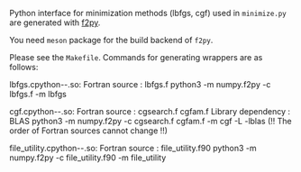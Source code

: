 Python interface for minimization methods (lbfgs, cgf) used in `minimize.py` 
are generated with [f2py](https://numpy.org/doc/stable/f2py/index.html).

You need `meson` package for the build backend of `f2py`.

Please see the `Makefile`.
Commands for generating wrappers are as follows:

lbfgs.cpython-<VERSION>-<OS>.so: 
    Fortran source : lbfgs.f
    python3 -m numpy.f2py -c lbfgs.f -m lbfgs

cgf.cpython-<VERSION>-<OS>.so:
    Fortran source : cgsearch.f cgfam.f
    Library dependency : BLAS
    python3 -m numpy.f2py -c cgsearch.f cgfam.f -m cgf -L<LIBRARY PATH FOR BLAS> -lblas
    (!! The order of Fortran sources cannot change !!)

file_utility.cpython-<VERSION>-<OS>.so:
    Fortran source : file_utility.f90
    python3 -m numpy.f2py -c file_utility.f90 -m file_utility
